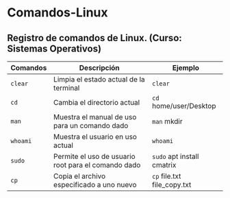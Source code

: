# Comandos-Linux
## Registro de comandos de Linux. (Curso: Sistemas Operativos)

|Comandos|Descripción|Ejemplo|
|--------|-----------|-------|
|`clear`|Limpia el estado actual de la terminal|`clear`|
|`cd`|Cambia el directorio actual|`cd` home/user/Desktop|
|`man`|Muestra el manual de uso para un comando dado|`man` mkdir|
|`whoami`|Muestra el usuario en uso actual| `whoami`|
|`sudo`|Permite el uso de usuario root para el comando dado|`sudo` apt install cmatrix|
|`cp`| Copia el archivo especificado a uno nuevo| `cp` file.txt file_copy.txt|
